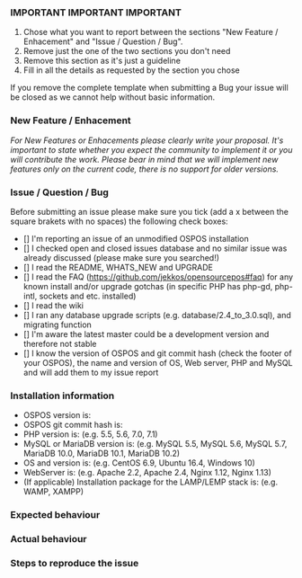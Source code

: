 ### IMPORTANT IMPORTANT IMPORTANT

1. Chose what you want to report between the sections "New Feature / Enhacement" and "Issue / Question / Bug".
2. Remove just the one of the two sections you don't need 
3. Remove this section as it's just a guideline
4. Fill in all the details as requested by the section you chose

If you remove the complete template when submitting a Bug your issue will be closed as we cannot help without basic information.


### New Feature / Enhacement

*For New Features or Enhacements please clearly write your proposal.
It's important to state whether you expect the community to implement it or you will contribute the work.
Please bear in mind that we will implement new features only on the current code, there is no support for older versions.*


### Issue / Question / Bug

Before submitting an issue please make sure you tick (add a x between the square brakets with no spaces) the following check boxes:

- [] I'm reporting an issue of an unmodified OSPOS installation
- [] I checked open and closed issues database and no similar issue was already discussed (please make sure you searched!)
- [] I read the README, WHATS_NEW and UPGRADE
- [] I read the FAQ (https://github.com/jekkos/opensourcepos#faq) for any known install and/or upgrade gotchas (in specific PHP has php-gd, php-intl, sockets and etc. installed)
- [] I read the wiki
- [] I ran any database upgrade scripts (e.g. database/2.4_to_3.0.sql), and migrating function
- [] I'm aware the latest master could be a development version and therefore not stable
- [] I know the version of OSPOS and git commit hash (check the footer of your OSPOS), the name and version of OS, Web server, PHP and MySQL and will add them to my issue report

### Installation information

- OSPOS version is:
- OSPOS git commit hash is: 
- PHP version is:   (e.g. 5.5, 5.6, 7.0, 7.1)
- MySQL or MariaDB version is:   (e.g. MySQL 5.5, MySQL 5.6, MySQL 5.7, MariaDB 10.0, MariaDB 10.1, MariaDB 10.2)
- OS and version is:   (e.g. CentOS 6.9, Ubuntu 16.4, Windows 10)
- WebServer is:   (e.g. Apache 2.2, Apache 2.4, Nginx 1.12, Nginx 1.13)
- (If applicable) Installation package for the LAMP/LEMP stack is:   (e.g. WAMP, XAMPP)

### Expected behaviour


### Actual behaviour


### Steps to reproduce the issue
